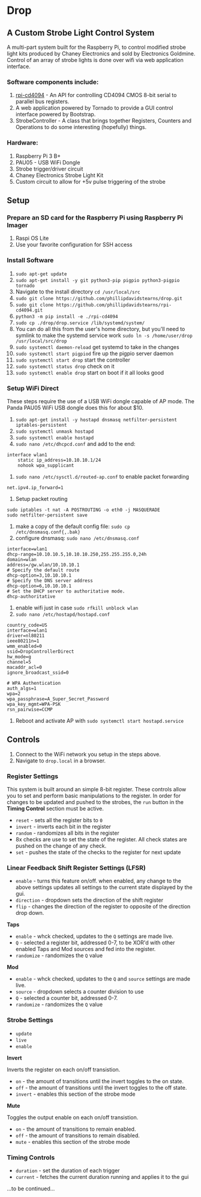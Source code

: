# Drop

## A Custom Strobe Light Control System

A multi-part system built for the Raspberry Pi, to control modified strobe light kits produced by Chaney Electronics and sold by Electronics Goldmine. Control of an array of strobe lights is done over wifi via web application interface.

### Software components include:

1. [rpi-cd4094](https://github.com/phillipdavidstearns/rpi-cd4094) - An API for controlling CD4094 CMOS 8-bit serial to parallel bus registers.
1. A web application powered by Tornado to provide a GUI control interface powered by Bootstrap.
1. StrobeController - A class that brings together Registers, Counters and Operations to do some interesting (hopefully) things.

### Hardware:

1. Raspberry Pi 3 B+
1. PAU05 - USB WiFi Dongle
1. Strobe trigger/driver circuit
1. Chaney Electronics Strobe Light Kit
1. Custom circuit to allow for +5v pulse triggering of the strobe

## Setup

### Prepare an SD card for the Raspberry Pi using Raspberry Pi Imager

1. Raspi OS Lite
1. Use your favorite configuration for SSH access

### Install Software

1. `sudo apt-get update`
1. `sudo apt-get install -y git python3-pip pigpio python3-pigpio tornado`
1. Navigate to the install directory `cd /usr/local/src`
1. `sudo git clone https://github.com/phillipdavidstearns/drop.git`
1. `sudo git clone https://github.com/phillipdavidstearns/rpi-cd4094.git`
1. `python3 -m pip install -e ./rpi-cd4094`
1. `sudo cp ./drop/drop.service /lib/systemd/system/`
1. You can do all this from the user's home directory, but you'll need to symlink to make the systemd service work `sudo ln -s /home/user/drop /usr/local/src/drop`
1. `sudo systemctl daemon-reload` get systemd to take in the changes
1. `sudo systemctl start pigpiod` fire up the pigpio server daemon
1. `sudo systemctl start drop` start the controller
1. `sudo systemctl status drop` check on it
1. `sudo systemctl enable drop` start on boot if it all looks good

### Setup WiFi Direct

These steps require the use of a USB WiFi dongle capable of AP mode. The Panda PAU05 WiFi USB dongle does this for about $10.

1. `sudo apt-get install -y hostapd dnsmasq netfilter-persistent iptables-persistent`
1. `sudo systemctl unmask hostapd`
1. `sudo systemctl enable hostapd`
1. `sudo nano /etc/dhcpcd.conf` and add to the end:

```
interface wlan1
    static ip_address=10.10.10.1/24
    nohook wpa_supplicant
```

1. `sudo nano /etc/sysctl.d/routed-ap.conf` to enable packet forwarding

```
net.ipv4.ip_forward=1
```

1. Setup packet routing

```
sudo iptables -t nat -A POSTROUTING -o eth0 -j MASQUERADE
sudo netfilter-persistent save
```

1. make a copy of the default config file: `sudo cp /etc/dnsmasq.conf{,.bak}`
1. configure dnsmasq: `sudo nano /etc/dnsmasq.conf`

```
interface=wlan1
dhcp-range=10.10.10.5,10.10.10.250,255.255.255.0,24h
domain=wlan
address=/gw.wlan/10.10.10.1
# Specify the default route
dhcp-option=3,10.10.10.1
# Specify the DNS server address
dhcp-option=6,10.10.10.1
# Set the DHCP server to authoritative mode.
dhcp-authoritative
```
1. enable wifi just in case `sudo rfkill unblock wlan`
1. `sudo nano /etc/hostapd/hostapd.conf`

```
country_code=US
interface=wlan1
driver=nl80211
ieee80211n=1
wmm_enabled=0
ssid=DropControllerDirect
hw_mode=g
channel=5
macaddr_acl=0
ignore_broadcast_ssid=0

# WPA Authentication
auth_algs=1
wpa=2
wpa_passphrase=A_Super_Secret_Password
wpa_key_mgmt=WPA-PSK
rsn_pairwise=CCMP
```

1. Reboot and activate AP with `sudo systemctl start hostapd.service`

## Controls

1. Connect to the WiFi network you setup in the steps above.
1. Navigate to `drop.local` in a browser.

### Register Settings

This system is built around an simple 8-bit register. These controls allow you to set and perform basic manipulations to the register. In order for changes to be updated and pushed to the strobes, the `run` button in the **Timing Control** section must be active.

* `reset` - sets all the register bits to `0`
* `invert` - inverts each bit in the register
* `random` - randomizes all bits in the register
* 8x checks are use to set the state of the register. All check states are pushed on the change of any check.
* `set` - pushes the state of the checks to the register for next update

### Linear Feedback Shift Register Settings (LFSR)

* `enable` - turns this feature on/off. when enabled, any change to the above settings updates all settings to the current state displayed by the gui.
* `direction` - dropdown sets the direction of the shift register
* `flip` - changes the direction of the register to opposite of the direction drop down.

**Taps**

* `enable` - whck checked, updates to the `Q` settings are made live.
* `Q` - selected a register bit, addressed 0-7, to be XOR'd with other enabled Taps and Mod sources and fed into the register.
* `randomize` - randomizes the `Q` value

**Mod**

* `enable` - whck checked, updates to the `Q` and `source` settings are made live.
* `source` - dropdown selects a counter division to use
* `Q` - selected a counter bit, addressed 0-7.
* `randomize` - randomizes the `Q` value

### Strobe Settings

* `update`
* `live`
* `enable`

**Invert**

Inverts the register on each on/off transistion.

* `on` - the amount of transitions until the invert toggles to the on state. 
* `off` - the amount of transitions until the invert toggles to the off state.
* `invert` - enables this section of the strobe mode

**Mute**

Toggles the output enable on each on/off transistion.

* `on` - the amount of transitions to remain enabled. 
* `off` - the amount of transitions to remain disabled.
* `mute` - enables this section of the strobe mode


### Timing Controls

* `duration` - set the duration of each trigger
* `current` - fetches the current duration running and applies it to the gui

...to be continued...

